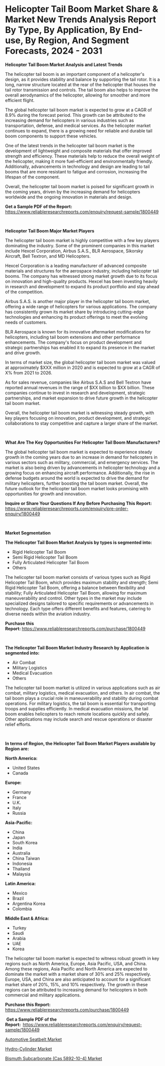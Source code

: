 <p><h1>Helicopter Tail Boom Market Share & Market New Trends Analysis Report By Type, By Application, By End-use, By Region, And Segment Forecasts, 2024 - 2031</h1></p><p><strong>Helicopter Tail Boom Market Analysis and Latest Trends</strong></p>
<p><p>The helicopter tail boom is an important component of a helicopter's design, as it provides stability and balance by supporting the tail rotor. It is a long, narrow structure located at the rear of the helicopter that houses the tail rotor transmission and controls. The tail boom also helps to improve the overall aerodynamics of the helicopter, allowing for smoother and more efficient flight.</p><p>The global helicopter tail boom market is expected to grow at a CAGR of 8.9% during the forecast period. This growth can be attributed to the increasing demand for helicopters in various industries such as transportation, defense, and medical services. As the helicopter market continues to expand, there is a growing need for reliable and durable tail boom components to support these vehicles.</p><p>One of the latest trends in the helicopter tail boom market is the development of lightweight and composite materials that offer improved strength and efficiency. These materials help to reduce the overall weight of the helicopter, making it more fuel-efficient and environmentally friendly. Additionally, advancements in technology and design are leading to tail booms that are more resistant to fatigue and corrosion, increasing the lifespan of the component.</p><p>Overall, the helicopter tail boom market is poised for significant growth in the coming years, driven by the increasing demand for helicopters worldwide and the ongoing innovation in materials and design.</p></p>
<p><strong>Get a Sample PDF of the Report:&nbsp;</strong> <a href="https://www.reliableresearchreports.com/enquiry/request-sample/1800449">https://www.reliableresearchreports.com/enquiry/request-sample/1800449</a></p>
<p>&nbsp;</p>
<p><strong>Helicopter Tail Boom Major Market Players</strong></p>
<p><p>The helicopter tail boom market is highly competitive with a few key players dominating the industry. Some of the prominent companies in this market include Hexcel Corporation, Airbus S.A.S., BLR Aerospace, Sikorsky Aircraft, Bell Textron, and MD Helicopters. </p><p>Hexcel Corporation is a leading manufacturer of advanced composite materials and structures for the aerospace industry, including helicopter tail booms. The company has witnessed strong market growth due to its focus on innovation and high-quality products. Hexcel has been investing heavily in research and development to expand its product portfolio and stay ahead of the competition.</p><p>Airbus S.A.S. is another major player in the helicopter tail boom market, offering a wide range of helicopters for various applications. The company has consistently grown its market share by introducing cutting-edge technologies and enhancing its product offerings to meet the evolving needs of customers.</p><p>BLR Aerospace is known for its innovative aftermarket modifications for helicopters, including tail boom extensions and other performance enhancements. The company's focus on product development and strategic partnerships has enabled it to expand its presence in the market and drive growth.</p><p>In terms of market size, the global helicopter tail boom market was valued at approximately $XXX million in 2020 and is expected to grow at a CAGR of X% from 2021 to 2026. </p><p>As for sales revenue, companies like Airbus S.A.S and Bell Textron have reported annual revenues in the range of $XX billion to $XX billion. These companies continue to invest in research and development, strategic partnerships, and market expansion to drive future growth in the helicopter tail boom market. </p><p>Overall, the helicopter tail boom market is witnessing steady growth, with key players focusing on innovation, product development, and strategic collaborations to stay competitive and capture a larger share of the market.</p></p>
<p>&nbsp;</p>
<p><strong>What Are The Key Opportunities For Helicopter Tail Boom Manufacturers?</strong></p>
<p><p>The global helicopter tail boom market is expected to experience steady growth in the coming years due to an increase in demand for helicopters in various sectors such as military, commercial, and emergency services. The market is also being driven by advancements in helicopter technology and a growing focus on enhancing aircraft performance. Additionally, the rise in defense budgets around the world is expected to drive the demand for military helicopters, further boosting the tail boom market. Overall, the future outlook for the helicopter tail boom market looks promising with opportunities for growth and innovation.</p></p>
<p><strong>Inquire or Share Your Questions If Any Before Purchasing This Report:</strong> <a href="https://www.reliableresearchreports.com/enquiry/pre-order-enquiry/1800449">https://www.reliableresearchreports.com/enquiry/pre-order-enquiry/1800449</a></p>
<p>&nbsp;</p>
<p><strong>Market Segmentation</strong></p>
<p><strong>The Helicopter Tail Boom Market Analysis by types is segmented into:</strong></p>
<p><ul><li>Rigid Helicopter Tail Boom</li><li>Semi Rigid Helicopter Tail Boom</li><li>Fully Articulated Helicopter Tail Boom</li><li>Others</li></ul></p>
<p><p>The helicopter tail boom market consists of various types such as Rigid Helicopter Tail Boom, which provides maximum stability and strength; Semi Rigid Helicopter Tail Boom, offering a balance between flexibility and stability; Fully Articulated Helicopter Tail Boom, allowing for maximum maneuverability and control. Other types in the market may include specialized designs tailored to specific requirements or advancements in technology. Each type offers different benefits and features, catering to diverse needs within the aviation industry.</p></p>
<p><strong>Purchase this Report:&nbsp;</strong><a href="https://www.reliableresearchreports.com/purchase/1800449">https://www.reliableresearchreports.com/purchase/1800449</a></p>
<p>&nbsp;</p>
<p><strong>The Helicopter Tail Boom Market Industry Research by Application is segmented into:</strong></p>
<p><ul><li>Air Combat</li><li>Military Logistics</li><li>Medical Evacuation</li><li>Others</li></ul></p>
<p><p>The helicopter tail boom market is utilized in various applications such as air combat, military logistics, medical evacuation, and others. In air combat, the tail boom plays a crucial role in maneuverability and stability during combat operations. For military logistics, the tail boom is essential for transporting troops and supplies efficiently. In medical evacuation missions, the tail boom enables helicopters to reach remote locations quickly and safely. Other applications may include search and rescue operations or disaster relief efforts.</p></p>
<p>&nbsp;</p>
<p><strong>In terms of Region, the Helicopter Tail Boom Market Players available by Region are:</strong></p>
<p>
    <p> <strong> North America: </strong>
        <ul>
            <li>United States</li>
            <li>Canada</li>
        </ul>
        </p> 
    <p> <strong> Europe: </strong>
        <ul>
            <li>Germany</li>
            <li>France</li>
            <li>U.K.</li>
            <li>Italy</li>
            <li>Russia</li>
        </ul>
        </p> 
    <p> <strong> Asia-Pacific: </strong>
        <ul>
            <li>China</li>
            <li>Japan</li>
            <li>South Korea</li>
            <li>India</li>
            <li>Australia</li>
            <li>China Taiwan</li>
            <li>Indonesia</li>
            <li>Thailand</li>
            <li>Malaysia</li>
        </ul>
        </p> 
    <p> <strong> Latin America: </strong>
        <ul>
            <li>Mexico</li>
            <li>Brazil</li>
            <li>Argentina Korea</li>
            <li>Colombia</li>
        </ul>
        </p> 
    <p> <strong> Middle East & Africa: </strong>
        <ul>
            <li>Turkey</li>
            <li>Saudi</li>
            <li>Arabia</li>
            <li>UAE</li>
            <li>Korea</li>
        </ul>
    </p>
    </p>
<p><p>The helicopter tail boom market is expected to witness robust growth in key regions such as North America, Europe, Asia Pacific, USA, and China. Among these regions, Asia Pacific and North America are expected to dominate the market with a market share of 30% and 25% respectively. Europe, USA, and China are also anticipated to account for a significant market share of 20%, 15%, and 10% respectively. The growth in these regions can be attributed to increasing demand for helicopters in both commercial and military applications.</p></p>
<p><strong>Purchase this Report: </strong><a href="https://www.reliableresearchreports.com/purchase/1800449">https://www.reliableresearchreports.com/purchase/1800449</a></p>
<p>&nbsp;<strong>Get a Sample PDF of the Report:&nbsp;&nbsp;</strong><a href="https://www.reliableresearchreports.com/enquiry/request-sample/1800449">https://www.reliableresearchreports.com/enquiry/request-sample/1800449</a></p>
<p><strong></strong></p>
<p><p><a href="https://view.publitas.com/reportprime-1/automotive-seatbelt-market-challenges-opportunities-and-growth-drivers-and-major-market-players-forecasted-for-period-from-2023-2030/">Automotive Seatbelt Market</a></p><p><a href="https://view.publitas.com/reportprime-1/global-hydro-cylinder-market-by-types-applications-and-major-players-with-regional-growth-rate-analysis-and-development-situation-from-2023-to-2030/">Hydro-Cylinder Market</a></p><p><a href="https://view.publitas.com/reportprime-1/bismuth-subcarbonate-cas-5892-10-4-market-size-market-share-and-global-market-analysis-report-2023-2030/">Bismuth Subcarbonate (Cas 5892-10-4) Market</a></p></p>